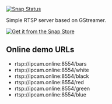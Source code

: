 [![Snap Status](https://build.snapcraft.io/badge/RSATom/rtsp-test-server.svg)](https://build.snapcraft.io/user/RSATom/rtsp-test-server)

Simple RTSP server based on GStreamer.

[![Get it from the Snap Store](https://snapcraft.io/static/images/badges/en/snap-store-black.svg)](https://snapcraft.io/rtsp-test-server)

## Online demo URLs
* rtsp://ipcam.online:8554/bars
* rtsp://ipcam.online:8554/white
* rtsp://ipcam.online:8554/black
* rtsp://ipcam.online:8554/red
* rtsp://ipcam.online:8554/green
* rtsp://ipcam.online:8554/blue

